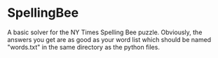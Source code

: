 # SpellingBee

A basic solver for the NY Times Spelling Bee puzzle. Obviously, the answers you get are as good as your word list which should be named "words.txt" in the same directory as the python files. 
